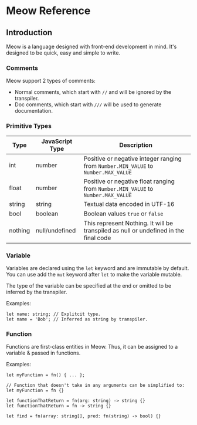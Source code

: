 # Meow Reference

## Introduction

Meow is a language designed with front-end development in mind. It's designed to be quick, easy and simple to write.

### Comments

Meow support 2 types of comments:

- Normal comments, which start with `//` and will be ignored by the transpiler.
- Doc comments, which start with `///` will be used to generate documentation.

### Primitive Types

| Type    | JavaScript Type | Description                                                                          |
|---------|-----------------|--------------------------------------------------------------------------------------|
| int     | number          | Positive or negative integer ranging from `Number.MIN_VALUE` to `Number.MAX_VALUE`   |
| float   | number          | Positive or negative float ranging from `Number.MIN_VALUE` to `Number.MAX_VALUE`     |
| string  | string          | Textual data encoded in UTF-16                                                       |
| bool    | boolean         | Boolean values `true` or `false`                                                     |
| nothing | null/undefined  | This represent Nothing. It will be transpiled as null or undefined in the final code |

### Variable

Variables are declared using the `let` keyword and are immutable by default. You can use add the `mut` keyword after `let` to make the variable mutable.

The type of the variable can be specified at the end or omitted to be inferred by the transpiler.

Examples:

```
let name: string; // Explitcit type.
let name = 'Bob'; // Inferred as string by transpiler.
```

### Function

Functions are first-class entities in Meow. Thus, it can be assigned to a variable & passed in functions.

Examples:

```
let myFunction = fn() { ... };

// Function that doesn't take in any arguments can be simplified to:
let myFunction = fn {}

let functionThatReturn = fn(arg: string) -> string {}
let functionThatReturn = fn -> string {}

let find = fn(array: string[], pred: fn(string) -> bool) {}
```